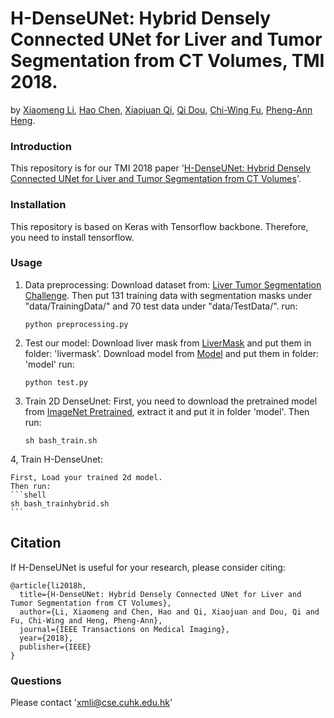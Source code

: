 # H-DenseUNet: Hybrid Densely Connected UNet for Liver and Tumor Segmentation from CT Volumes, TMI 2018. 
by [Xiaomeng Li](https://scholar.google.com/citations?user=uVTzPpoAAAAJ&hl=en), [Hao Chen](http://appsrv.cse.cuhk.edu.hk/~hchen/), [Xiaojuan Qi](https://xjqi.github.io/), [Qi Dou](http://appsrv.cse.cuhk.edu.hk/~qdou/), [Chi-Wing Fu](http://www.cse.cuhk.edu.hk/~cwfu/), [Pheng-Ann Heng](http://www.cse.cuhk.edu.hk/~pheng/). 

### Introduction

This repository is for our TMI 2018 paper '[H-DenseUNet: Hybrid Densely Connected UNet for Liver and Tumor Segmentation from CT Volumes](http://arxiv.org/pdf/1709.07330.pdf)'.

### Installation
This repository is based on Keras with Tensorflow backbone. Therefore, you need to install tensorflow. 

### Usage


1. Data preprocessing: 
   Download dataset from: [Liver Tumor Segmentation Challenge](https://drive.google.com/drive/folders/0B0vscETPGI1-Q1h1WFdEM2FHSUE). 
   Then put 131 training data with segmentation masks under "data/TrainingData/" and 70 test data under "data/TestData/". 
   run:
   ```shell 
   python preprocessing.py 
   ```


2. Test our model:
   Download liver mask from [LiverMask](https://drive.google.com/file/d/14DFUoX877dWjaiau_5c5aI3j4JYxdEMm/view?usp=sharing) and put them in folder: 'livermask'.
   Download model from [Model](https://drive.google.com/file/d/1sZgqnqjF_M3Bv_9M2kkfPZyPTrIoVttB/view?usp=sharing) and put them in folder: 'model'
   run:
   ```shell
   python test.py
   ```

3. Train 2D DenseUnet:
    First, you need to download the pretrained model from [ImageNet Pretrained](https://drive.google.com/file/d/195LqUBwueXqhmRcznK20S7AK6NtGEHBM/view?usp=sharing), extract it and put it in folder 'model'.
    Then run:
   ```shell
   sh bash_train.sh
   ```

4, Train H-DenseUnet:

	First, Load your trained 2d model. 
	Then run: 
	```shell 
	sh bash_trainhybrid.sh
	```

## Citation

If H-DenseUNet is useful for your research, please consider citing:

	@article{li2018h,
	  title={H-DenseUNet: Hybrid Densely Connected UNet for Liver and Tumor Segmentation from CT Volumes},
	  author={Li, Xiaomeng and Chen, Hao and Qi, Xiaojuan and Dou, Qi and Fu, Chi-Wing and Heng, Pheng-Ann},
	  journal={IEEE Transactions on Medical Imaging},
	  year={2018},
	  publisher={IEEE}
	}

### Questions

Please contact 'xmli@cse.cuhk.edu.hk'

